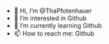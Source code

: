 - 👋 Hi, I’m @ThaPfotenhauer
- 👀 I’m interested in Github
- 🌱 I’m currently learning Github
- 📫 How to reach me: Github

<!---
ThaPfotenhauer/ThaPfotenhauer is a ✨ special ✨ repository because its `README.md` (this file) appears on your GitHub profile.
You can click the Preview link to take a look at your changes.
--->
